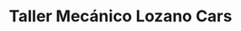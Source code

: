 ---
title: "Taller Mecánico Lozano Cars"
url: /torrent/taller-mecanico-lozano-cars/
shop: reparación de automóviles
---